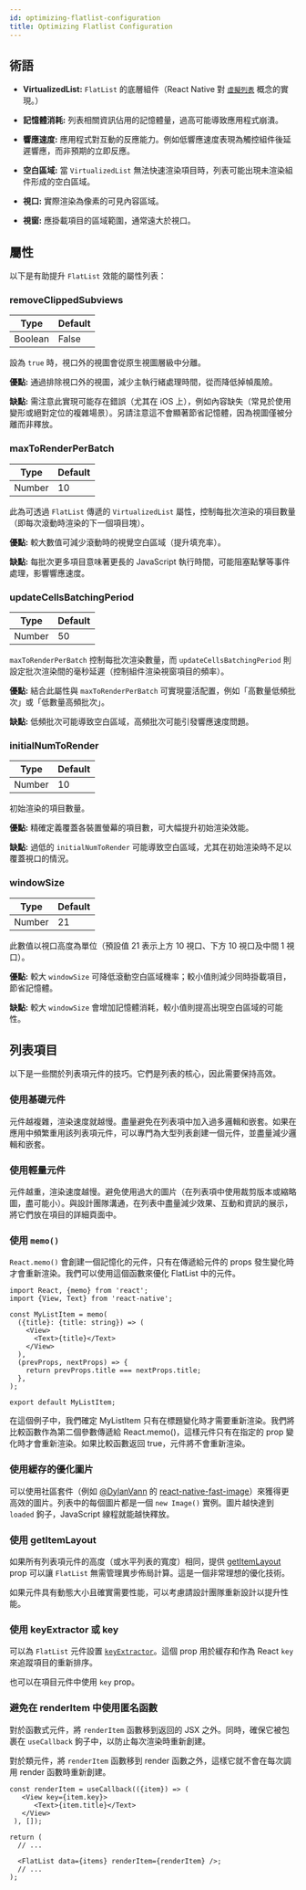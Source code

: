 ```yaml
---
id: optimizing-flatlist-configuration
title: Optimizing Flatlist Configuration
---
```


## 術語

- **VirtualizedList:** `FlatList` 的底層組件（React Native 對 [`虛擬列表`](https://bvaughn.github.io/react-virtualized/#/components/List) 概念的實現。）

- **記憶體消耗:** 列表相關資訊佔用的記憶體量，過高可能導致應用程式崩潰。

- **響應速度:** 應用程式對互動的反應能力。例如低響應速度表現為觸控組件後延遲響應，而非預期的立即反應。

- **空白區域:** 當 `VirtualizedList` 無法快速渲染項目時，列表可能出現未渲染組件形成的空白區域。

- **視口:** 實際渲染為像素的可見內容區域。

- **視窗:** 應掛載項目的區域範圍，通常遠大於視口。

## 屬性

以下是有助提升 `FlatList` 效能的屬性列表：

### removeClippedSubviews

| Type    | Default |
| ------- | ------- |
| Boolean | False   |

設為 `true` 時，視口外的視圖會從原生視圖層級中分離。

**優點:** 通過排除視口外的視圖，減少主執行緒處理時間，從而降低掉幀風險。

**缺點:** 需注意此實現可能存在錯誤（尤其在 iOS 上），例如內容缺失（常見於使用變形或絕對定位的複雜場景）。另請注意這不會顯著節省記憶體，因為視圖僅被分離而非釋放。

### maxToRenderPerBatch

| Type   | Default |
| ------ | ------- |
| Number | 10      |

此為可透過 `FlatList` 傳遞的 `VirtualizedList` 屬性，控制每批次渲染的項目數量（即每次滾動時渲染的下一個項目塊）。

**優點:** 較大數值可減少滾動時的視覺空白區域（提升填充率）。

**缺點:** 每批次更多項目意味著更長的 JavaScript 執行時間，可能阻塞點擊等事件處理，影響響應速度。

### updateCellsBatchingPeriod

| Type   | Default |
| ------ | ------- |
| Number | 50      |

`maxToRenderPerBatch` 控制每批次渲染數量，而 `updateCellsBatchingPeriod` 則設定批次渲染間的毫秒延遲（控制組件渲染視窗項目的頻率）。

**優點:** 結合此屬性與 `maxToRenderPerBatch` 可實現靈活配置，例如「高數量低頻批次」或「低數量高頻批次」。

**缺點:** 低頻批次可能導致空白區域，高頻批次可能引發響應速度問題。

### initialNumToRender

| Type   | Default |
| ------ | ------- |
| Number | 10      |

初始渲染的項目數量。

**優點:** 精確定義覆蓋各裝置螢幕的項目數，可大幅提升初始渲染效能。

**缺點:** 過低的 `initialNumToRender` 可能導致空白區域，尤其在初始渲染時不足以覆蓋視口的情況。

### windowSize

| Type   | Default |
| ------ | ------- |
| Number | 21      |

此數值以視口高度為單位（預設值 21 表示上方 10 視口、下方 10 視口及中間 1 視口）。

**優點:** 較大 `windowSize` 可降低滾動空白區域機率；較小值則減少同時掛載項目，節省記憶體。

**缺點:** 較大 `windowSize` 會增加記憶體消耗，較小值則提高出現空白區域的可能性。

## 列表項目

以下是一些關於列表項元件的技巧。它們是列表的核心，因此需要保持高效。

### 使用基礎元件

元件越複雜，渲染速度就越慢。盡量避免在列表項中加入過多邏輯和嵌套。如果在應用中頻繁重用該列表項元件，可以專門為大型列表創建一個元件，並盡量減少邏輯和嵌套。

### 使用輕量元件

元件越重，渲染速度越慢。避免使用過大的圖片（在列表項中使用裁剪版本或縮略圖，盡可能小）。與設計團隊溝通，在列表中盡量減少效果、互動和資訊的展示，將它們放在項目的詳細頁面中。

### 使用 `memo()`

`React.memo()` 會創建一個記憶化的元件，只有在傳遞給元件的 props 發生變化時才會重新渲染。我們可以使用這個函數來優化 FlatList 中的元件。

```tsx
import React, {memo} from 'react';
import {View, Text} from 'react-native';

const MyListItem = memo(
  ({title}: {title: string}) => (
    <View>
      <Text>{title}</Text>
    </View>
  ),
  (prevProps, nextProps) => {
    return prevProps.title === nextProps.title;
  },
);

export default MyListItem;
```

在這個例子中，我們確定 MyListItem 只有在標題變化時才需要重新渲染。我們將比較函數作為第二個參數傳遞給 React.memo()，這樣元件只有在指定的 prop 變化時才會重新渲染。如果比較函數返回 true，元件將不會重新渲染。

### 使用緩存的優化圖片

可以使用社區套件（例如 [@DylanVann](https://github.com/DylanVann) 的 [react-native-fast-image](https://github.com/DylanVann/react-native-fast-image)）來獲得更高效的圖片。列表中的每個圖片都是一個 `new Image()` 實例。圖片越快達到 `loaded` 鉤子，JavaScript 線程就能越快釋放。

### 使用 getItemLayout

如果所有列表項元件的高度（或水平列表的寬度）相同，提供 [getItemLayout](flatlist#getitemlayout) prop 可以讓 `FlatList` 無需管理異步佈局計算。這是一個非常理想的優化技術。

如果元件具有動態大小且確實需要性能，可以考慮請設計團隊重新設計以提升性能。

### 使用 keyExtractor 或 key

可以為 `FlatList` 元件設置 [`keyExtractor`](flatlist#keyextractor)。這個 prop 用於緩存和作為 React `key` 來追蹤項目的重新排序。

也可以在項目元件中使用 `key` prop。

### 避免在 renderItem 中使用匿名函數

對於函數式元件，將 `renderItem` 函數移到返回的 JSX 之外。同時，確保它被包裹在 `useCallback` 鉤子中，以防止每次渲染時重新創建。

對於類元件，將 `renderItem` 函數移到 render 函數之外，這樣它就不會在每次調用 render 函數時重新創建。

```tsx
const renderItem = useCallback(({item}) => (
   <View key={item.key}>
      <Text>{item.title}</Text>
   </View>
 ), []);

return (
  // ...

  <FlatList data={items} renderItem={renderItem} />;
  // ...
);
```